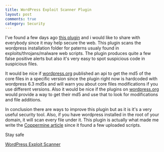 ```yaml
---
title: WordPress Exploit Scanner Plugin
layout: post
comments: true
category: Security
---
```

I've found a few days ago [this plugin][1] and i would like to share with everybody since it may help secure the web. This plugin scans the wordpress installation folder for paterns usualy found in exploits/throjans/malware web scripts. The plugin produces quite a few false positive alerts but also it's very easy to spot suspicious code in suspicious files.

It would be nice if [wordpress.org][2] published an api to get the md5 of the core files in a specific version since the plugin right now is hardcoded with wordpress 6.3 md5s and will warn you about core files modifications if you use different versions. Also it would be nice if the plugins on [wordpress.org][2] would provide a way to get their md5 and use that to look for modifications and file additions.

In conclusion there are ways to improve this plugin but as it is it's a very useful security tool. Also, if you have wordpress installed in the root of your domain, it will scan every file under it. This plugin is actually what made me write the [Coppermine article][3] since it found a few uploaded scripts.

Stay safe

[WordPress Exploit Scanner][4]

 [1]: http://ocaoimh.ie/exploit-scanner/ "Exploit Scanner"
 [2]: http://wordpress.org "Wordpress"
 [3]: http://www.erata.net/security/i-gave-up-on-coppermine-gallery/ "I Gave up on Coppermine"
 [4]: http://wordpress.org/extend/plugins/exploit-scanner/ "Exploit Scanner"